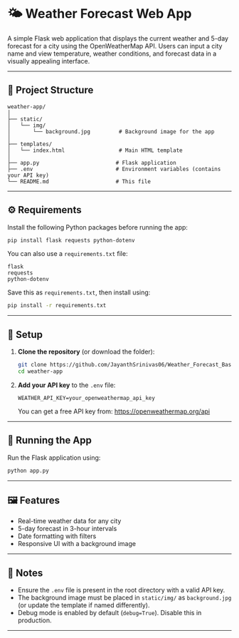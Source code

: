 # 🌤️ Weather Forecast Web App

A simple Flask web application that displays the current weather and 5-day forecast for a city using the OpenWeatherMap API. Users can input a city name and view temperature, weather conditions, and forecast data in a visually appealing interface.

---

## 📁 Project Structure

```
weather-app/
│
├── static/
│   └── img/
│       └── background.jpg         # Background image for the app
│
├── templates/
│   └── index.html                 # Main HTML template
│
├── app.py                        # Flask application
├── .env                          # Environment variables (contains your API key)
└── README.md                     # This file
```

---

## ⚙️ Requirements

Install the following Python packages before running the app:

```bash
pip install flask requests python-dotenv
```

You can also use a `requirements.txt` file:

```text
flask
requests
python-dotenv
```

Save this as `requirements.txt`, then install using:

```bash
pip install -r requirements.txt
```

---

## 🔑 Setup

1. **Clone the repository** (or download the folder):
   ```bash
   git clone https://github.com/JayanthSrinivas06/Weather_Forecast_Basic
   cd weather-app
   ```

2. **Add your API key** to the `.env` file:
   ```
   WEATHER_API_KEY=your_openweathermap_api_key
   ```

   You can get a free API key from: https://openweathermap.org/api

---

## 🚀 Running the App

Run the Flask application using:

```bash
python app.py
```
---

## 🖼️ Features

- Real-time weather data for any city
- 5-day forecast in 3-hour intervals
- Date formatting with filters
- Responsive UI with a background image

---

## 📝 Notes

- Ensure the `.env` file is present in the root directory with a valid API key.
- The background image must be placed in `static/img/` as `background.jpg` (or update the template if named differently).
- Debug mode is enabled by default (`debug=True`). Disable this in production.

---
